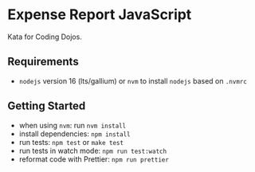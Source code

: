 # Expense Report JavaScript

Kata for Coding Dojos.

## Requirements

- `nodejs` version 16 (lts/gallium) or `nvm` to install `nodejs` based on `.nvmrc`

## Getting Started

- when using `nvm`: run `nvm install`
- install dependencies: `npm install`
- run tests: `npm test` or `make test`
- run tests in watch mode: `npm run test:watch`
- reformat code with Prettier: `npm run prettier`
